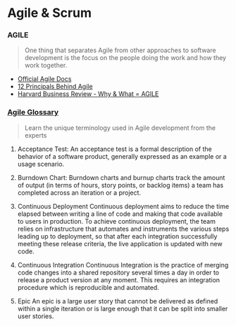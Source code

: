 # Agile & Scrum
### AGILE
> One thing that separates Agile from other approaches to software development is the focus on the people doing the work and how they work together.
- [Official Agile Docs](https://www.agilealliance.org/agile-essentials/)
- [12 Principals Behind Agile](https://www.agilealliance.org/agile101/12-principles-behind-the-agile-manifesto/)
- [Harvard Business Review - Why & What = AGILE](https://hbr.org/2016/05/embracing-agile)

### [Agile Glossary](https://www.agilealliance.org/agile101/agile-glossary/)
> Learn the unique terminology used in Agile development from the experts
1. Acceptance Test: An acceptance test is a formal description of the behavior of a software product, generally expressed as an example or a usage scenario.
2. Burndown Chart: 
Burndown charts and burnup charts track the amount of output (in terms of hours, story points, or backlog items) a team has completed across an iteration or a project.
3. Continuous Deployment
Continuous deployment aims to reduce the time elapsed between writing a line of code and making that code available to users in production. To achieve continuous deployment, the team relies on infrastructure that automates and instruments the various steps leading up to deployment, so that after each integration successfully meeting these release criteria, the live application is updated with new code.

4. Continuous Integration
Continuous Integration is the practice of merging code changes into a shared repository several times a day in order to release a product version at any moment. This requires an integration procedure which is reproducible and automated.

5. Epic
An epic is a large user story that cannot be delivered as defined within a single iteration or is large enough that it can be split into smaller user stories.
